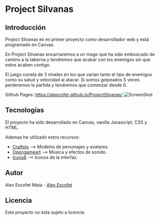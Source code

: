 # Project Silvanas
## Introducción
Project Silvanas es mi primer proyecto como desarrollador web y está programado en Canvas.

En Project Silvanas encarnaremos a un mago que ha sido emboscado de camino a la taberna y tendremos que acabar con los enemigos sin que estos acaben contigo.

El juego consta de 3 niveles en los que varían tanto el tipo de enemigos como su salud y velocidad al atacar. Si somos golpeados 5 veces perderemos la partida y tendremos que comenzar desde 0.

Github Pages: https://alescofet.github.io/ProjectSilvanas/
![ScreenShot](https://i.ibb.co/KsmJmDv/project-Silvanasimg.png)
## Tecnologías
El proyecto ha sido desarrollado en Canvas, vanilla Javascript, CSS y HTML.

Ademas he utilizado estos recursos:
* [Craftpix](https://craftpix.net/freebies/) --> Modelos de personajes y avatares.
* [Opengameart](https://opengameart.org) --> Música y efectos de sonido.
* [Icons8](https://icons8.com) --> Iconos de la interfaz.
## Autor
Alex Escofet Mata - [Alex Escofet](https://github.com/alescofet)
## Licencia
Este proyecto no esta sujeto a licencia.
